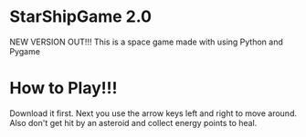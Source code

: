# StarShipGame 2.0
NEW VERSION OUT!!!
This is a space game made with using Python and Pygame

# How to Play!!!
Download it first.
Next you use the arrow keys left and right to move around. Also don't get hit by an asteroid and collect energy points to heal.
